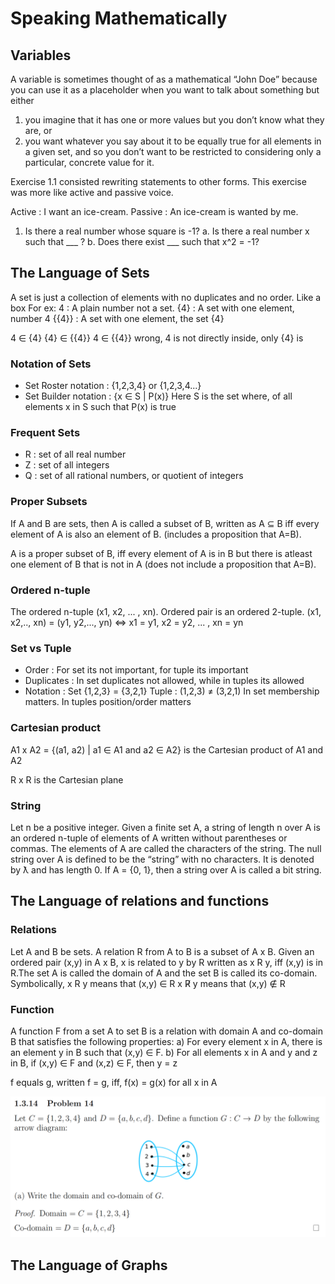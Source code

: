 # Speaking Mathematically

## Variables

A variable is sometimes thought of as a mathematical “John Doe” because you can use it as a placeholder when you want to
talk about something but either 
1.  you imagine that it has one or more values but you don’t know what they are, or 
2. you want whatever you say about it to be equally true for all elements in a given set, and so you don’t want to be
restricted to considering only a particular, concrete value for it.

Exercise 1.1 consisted rewriting statements to other forms. This exercise was more like active and passive voice.

Active : I want an ice-cream.
Passive : An ice-cream is wanted by me.

1. Is there a real number whose square is -1?
a. Is there a real number x such that ___ ?
b. Does there exist ___  such that x^2 = -1?

## The Language of Sets

A set is just a collection of elements with no duplicates and no order. Like a box
For ex:
    4 : A plain number not a set.
    {4} : A set with one element, number 4
    {{4}} : A set with one element, the set {4}

4 ∈ {4}
{4} ∈ {{4}}
4 ∈ {{4}} wrong, 4 is not directly inside, only {4} is

### Notation of Sets

- Set Roster notation : {1,2,3,4} or {1,2,3,4...}
- Set Builder notation : {x ∈ S | P(x)}
    Here S is the set where, of all elements x in S such that P(x) is true

### Frequent Sets

- R : set of all real number
- Z : set of all integers
- Q : set of all rational numbers, or quotient of integers

### Proper Subsets

If A and B are sets, then A is called a subset of B, written as A ⊆ B iff every element of A is also an element of B.
(includes a proposition that A=B).

A is a proper subset of B, iff every element of A is in B but there is atleast one element of B that is not in A
(does not include a proposition that A=B).

### Ordered n-tuple

The ordered n-tuple (x1, x2, ... , xn). Ordered pair is an ordered 2-tuple.
(x1, x2,.., xn) = (y1, y2,..., yn) <=> x1 = y1, x2 = y2, ... , xn = yn

### Set vs Tuple

- Order : For set its not important, for tuple its important
- Duplicates : In set duplicates not allowed, while in tuples its allowed
- Notation : Set {1,2,3} = {3,2,1}
             Tuple : (1,2,3) ≠ (3,2,1)
In set membership matters.
In tuples position/order matters

### Cartesian product
A1 x A2 = {(a1, a2) | a1 ∈ A1 and a2 ∈ A2}
is the Cartesian product of A1 and A2

R x R is the Cartesian plane

### String

Let n be a positive integer. Given a finite set A, a string of length n over A is an ordered n-tuple of elements of A 
written without parentheses or commas. The elements of A are called the characters of the string. 
    The null string over A is defined to be the “string” with no characters. It is denoted by ƛ and has length 0. 
    If A = {0, 1}, then a string over A is called a bit string.

## The Language of relations and functions

### Relations

Let A and B be sets. A relation R from A to B is a subset of A x B. Given an ordered pair (x,y) in A x B, x is related
to y by R written as x R y, iff (x,y) is in R.The set A is called the domain of A and the set B is called its co-domain.
Symbolically,
x R y means that (x,y) ∈ R
x R̸ y means that (x,y) ∉ R

### Function

A function F from a set A to set B is a relation with domain A and co-domain B that satisfies the following properties:
a) For every element x in A, there is an element y in B such that (x,y) ∈ F.
b) For all elements x in A and y and z in B,
    if (x,y) ∈ F and (x,z) ∈ F, then y = z

f equals g, written f = g, iff, f(x) = g(x) for all x in A

![Domain and Co-Domain](./res/domain.png)

## The Language of Graphs

